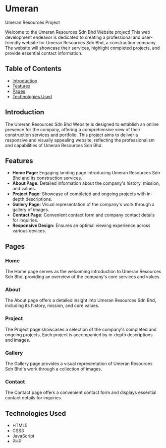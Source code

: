 # Umeran
Umeran Resources Project 

Welcome to the Umeran Resources Sdn Bhd Website project! This web development endeavor is dedicated to creating a professional and user-friendly website for Umeran Resources Sdn Bhd, a construction company. The website will showcase their services, highlight completed projects, and provide essential contact information.

## Table of Contents

- [Introduction](#introduction)
- [Features](#features)
- [Pages](#pages)
- [Technologies Used](#technologies-used)

## Introduction

The Umeran Resources Sdn Bhd Website is designed to establish an online presence for the company, offering a comprehensive view of their construction services and portfolio. This project aims to deliver a responsive and visually appealing website, reflecting the professionalism and capabilities of Umeran Resources Sdn Bhd.

## Features

- **Home Page:** Engaging landing page introducing Umeran Resources Sdn Bhd and its construction services.
- **About Page:** Detailed information about the company's history, mission, and values.
- **Project Page:** Showcase of completed and ongoing projects with in-depth descriptions.
- **Gallery Page:** Visual representation of the company's work through a gallery of images.
- **Contact Page:** Convenient contact form and company contact details for inquiries.
- **Responsive Design:** Ensures an optimal viewing experience across various devices.

## Pages

### Home

The Home page serves as the welcoming introduction to Umeran Resources Sdn Bhd, providing an overview of the company's core services and values.

### About

The About page offers a detailed insight into Umeran Resources Sdn Bhd, including its history, mission, and core values.

### Project

The Project page showcases a selection of the company's completed and ongoing projects. Each project is accompanied by in-depth descriptions and images.

### Gallery

The Gallery page provides a visual representation of Umeran Resources Sdn Bhd's work through a collection of images.

### Contact

The Contact page offers a convenient contact form and displays essential contact details for inquiries.

## Technologies Used

- HTML5
- CSS3
- JavaScript
- PHP

